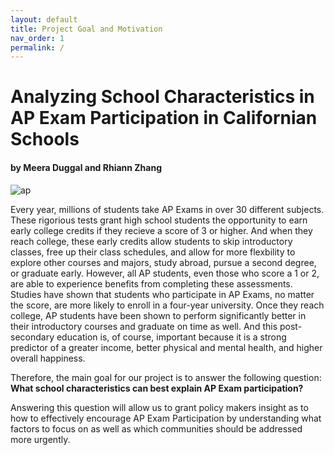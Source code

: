 ```yaml
---
layout: default
title: Project Goal and Motivation  
nav_order: 1
permalink: /
---
```


# Analyzing School Characteristics in AP Exam Participation in Californian Schools
#### by Meera Duggal and Rhiann Zhang

![ap](../assets/images/msno_complete.png) 

Every year, millions of students take AP Exams in over 30 different subjects. These rigorious tests grant high school students the opportunity to earn early college credits if they recieve a score of 3 or higher. And when they reach college, these early credits allow students to skip introductory classes, free up their class schedules, and allow for more flexbility to explore other courses and majors, study abroad, pursue a second degree, or graduate early. However, all AP students, even those who score a 1 or 2, are able to experience benefits from completing these assessments. Studies have shown that students who participate in AP Exams, no matter the score, are more likely to enroll in a four-year university. Once they reach college, AP students have been shown to perform significantly better in their introductory courses and graduate on time as well. And this post-secondary education is, of course, important because it is a strong predictor of a greater income, better physical and mental health, and higher overall happiness.

Therefore, the main goal for our project is to answer the following question: **What school characteristics can best explain AP Exam participation?** 

Answering this question will allow us to grant policy makers insight as to how to effectively encourage AP Exam Participation by understanding what factors to focus on as well as which communities should be addressed more urgently. 
